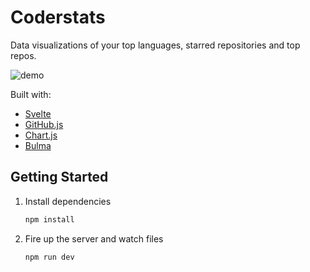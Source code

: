 # Coderstats

Data visualizations of your top languages, starred repositories and top repos.

![demo](https://media.giphy.com/media/KCTEBd2ntCobSE1Jt3/giphy.gif)

Built with:

- [Svelte](https://svelte.dev/)
- [GitHub.js](https://www.npmjs.com/package/github-api)
- [Chart.js](https://www.chartjs.org/)
- [Bulma](https://bulma.io/)

## Getting Started

1. Install dependencies

   ```bash
   npm install
   ```

2. Fire up the server and watch files

   ```bash
   npm run dev
   ```
